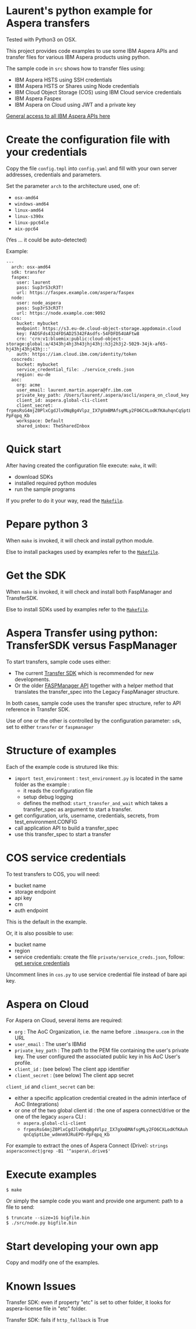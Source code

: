 # Laurent's python example for Aspera transfers

Tested with Python3 on OSX.

This project provides code examples to use some IBM Aspera APIs and transfer files for various IBM Aspera products using python.

The sample code in `src` shows how to transfer files using:

* IBM Aspera HSTS using SSH credentials
* IBM Aspera HSTS or Shares using Node credentials
* IBM Cloud Object Storage (COS) using IBM Cloud service credentials
* IBM Aspera Faspex
* IBM Aspera on Cloud using JWT and a private key

[General access to all IBM Aspera APIs here](https://developer.ibm.com/apis/catalog/?search=aspera)

# Create the configuration file with your credentials

Copy the file `config.tmpl` into `config.yaml` and fill with your own server addresses, credentials and parameters.

Set the parameter `arch` to the architecture used, one of:

* `osx-amd64`
* `windows-amd64`
* `linux-amd64`
* `linux-s390x`
* `linux-ppc64le`
* `aix-ppc64`

(Yes ... it could be auto-detected)

Example:

```
---
  arch: osx-amd64
  sdk: transfer
  faspex:
    user: laurent
    pass: Sup3rS3cR3T!
    url: https://faspex.example.com/aspera/faspex
  node:
    user: node_aspera
    pass: Sup3rS3cR3T!
    url: https://node.example.com:9092
  cos:
    bucket: mybucket
    endpoint: https://s3.eu-de.cloud-object-storage.appdomain.cloud
    key: FADSFds4324FDSAD25342FAsdfs-54FDFD54UAFtw8
    crn: 'crn:v1:bluemix:public:cloud-object-storage:global:a/4343hj4hj3h43jhj43hj:h3j2h3j2-5029-34jk-af65-hj43hj43hj43hj::'
    auth: https://iam.cloud.ibm.com/identity/token
  coscreds:
    bucket: mybucket
    service_credential_file: ./service_creds.json
    region: eu-de
  aoc:
    org: acme
    user_email: laurent.martin.aspera@fr.ibm.com
    private_key_path: /Users/laurent/.aspera/ascli/aspera_on_cloud_key
    client_id: aspera.global-cli-client
    client_secret: frpmsRsG4mjZ0PlxCgdJlvONqBg4Vlpz_IX7gXmBMAfsgMLy2FO6CXLodKfKAuhqnCqSptLbe_wdmnm9JRuEPO-PpFqpq_Kb
    workspace: Default
    shared_inbox: TheSharedInbox
```

# Quick start

After having created the configuration file execute: `make`, it will:

* download SDKs
* installed required python modules
* run the sample programs

If you prefer to do it your way, read the [`Makefile`](Makefile).

# Pepare python 3

When `make` is invoked, it will check and install python module.

Else to install packages used by examples refer to the [`Makefile`](Makefile).

# Get the SDK

When `make` is invoked, it will check and install both FaspManager and TransferSDK.

Else to install SDKs used by examples refer to the [`Makefile`](Makefile).

# Aspera Transfer using python: TransferSDK versus FaspManager

To start transfers, sample code uses either:

* The current [Transfer SDK](https://developer.ibm.com/apis/catalog?search=%22aspera%20transfer%20sdk%22) which is recommended for new developments.
* Or the older [FASPManager API](https://developer.ibm.com/apis/catalog?search=%22fasp%20manager%20sdk%22) together with a helper method that translates the transfer_spec into the Legacy FaspManager structure.

In both cases, sample code uses the transfer spec structure, refer to API reference in Transfer SDK.

Use of one or the other is controlled by the configuration parameter: `sdk`, set to either `transfer` or `faspmanager`

# Structure of examples

Each of the example code is strutured like this:

* `import test_environment` : `test_environment.py` is located in the same folder as the example :
	* it reads the configuration file
	* setup debug logging
	* defines the method: `start_transfer_and_wait` which takes a transfer_spec as argument to start a transfer.
* get configuration, urls, username, credentials, secrets, from test_environment.CONFIG
* call application API to build a transfer_spec
* use this transfer_spec to start a transfer

# COS service credentials

To test transfers to COS, you will need:

* bucket name
* storage endpoint
* api key
* crn
* auth endpoint

This is the default in the example.

Or, it is also possible to use:

* bucket name
* region
* service credentials: create the file `private/service_creds.json`, follow: [get service credentials](https://www.rubydoc.info/gems/asperalm#ibm-cloud-object-storage)

Uncomment lines in `cos.py` to use service credential file instead of bare api key.

# Aspera on Cloud

For Aspera on Cloud, several items are required:

* `org` : The AoC Organization, i.e. the name before `.ibmaspera.com` in the URL
* `user_email` : The user's IBMid
* `private_key_path` : The path to the PEM file containing the user's private key. The user configured the associated public key in his AoC User's profile.
* `client_id` : (see below) The client app identifier
* `client_secret` : (see below) The client app secret

`client_id` and `client_secret` can be:

* either a specific application credential created in the admin interface of AoC (Integrations)
* or one of the two global client id : the one of aspera connect/drive or the one of the legacy `aspera` CLI :
    * `aspera.global-cli-client`
    * `frpmsRsG4mjZ0PlxCgdJlvONqBg4Vlpz_IX7gXmBMAfsgMLy2FO6CXLodKfKAuhqnCqSptLbe_wdmnm9JRuEPO-PpFqpq_Kb`

For example to extract the ones of Aspera Connect (Drive): `strings asperaconnect|grep -B1 '^aspera\.drive$'`

# Execute examples

```
$ make
```

Or simply the sample code you want and provide one argument: path to a file to send:

```
$ truncate --size=1G bigfile.bin
$ ./src/node.py bigfile.bin
```

# Start developing your own app

Copy and modify one of the examples.

# Known Issues

Transfer SDK: even if property "etc" is set to other folder, it looks for aspera-license file in "etc" folder.

Transfer SDK: fails if `http_fallback` is True